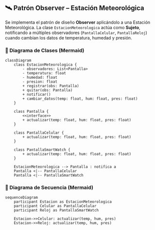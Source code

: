 ## 🛰️ Patrón Observer – Estación Meteorológica

Se implementa el patrón de diseño **Observer** aplicándolo a una Estación Meteorológica. La clase `EstacionMeteorologica` actúa como **Sujeto**, notificando a múltiples observadores (`PantallaCelular`, `PantallaReloj`) cuando cambian los datos de temperatura, humedad y presión.

### 📐 Diagrama de Clases (Mermaid)

```mermaid
classDiagram
    class EstacionMeteorologica {
        - observadores: List<Pantalla>
        - temperatura: float
        - humedad: float
        - presion: float
        + registrar(obs: Pantalla)
        + quitar(obs: Pantalla)
        + notificar()
        + cambiar_datos(temp: float, hum: float, pres: float)
    }

    class Pantalla {
        <<interface>>
        + actualizar(temp: float, hum: float, pres: float)
    }

    class PantallaCelular {
        + actualizar(temp: float, hum: float, pres: float)
    }

    class PantallaSmartWatch {
        + actualizar(temp: float, hum: float, pres: float)
    }

    EstacionMeteorologica --> Pantalla : notifica a
    Pantalla <|-- PantallaCelular
    Pantalla <|-- PantallaSmartWatch
```
### 📐 Diagrama de Secuencia (Mermaid)

```mermaid
sequenceDiagram
    participant Estacion as EstacionMeteorologica
    participant Celular as PantallaCelular
    participant Reloj as PantallaSmartWatch

    Estacion->>Celular: actualizar(temp, hum, pres)
    Estacion->>Reloj: actualizar(temp, hum, pres)
```
